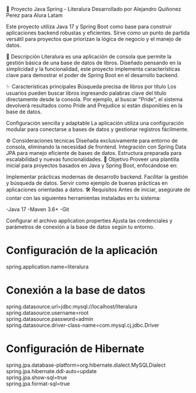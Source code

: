 📘 Proyecto Java Spring - Literalura
Desarrollado por Alejandro Quiñonez Perez para Alura Latam

Este proyecto utiliza Java 17 y Spring Boot como base para construir aplicaciones backend robustas y eficientes. Sirve como un punto de partida versátil para proyectos que priorizan la lógica de negocio y el manejo de datos.

📖 Descripción
Literalura es una aplicación de consola que permite la gestión básica de una base de datos de libros. Diseñado pensando en la simplicidad y la funcionalidad, este proyecto implementa características clave para demostrar el poder de Spring Boot en el desarrollo backend.

✨ Características principales
Búsqueda precisa de libros por título
Los usuarios pueden buscar libros ingresando palabras clave del título directamente desde la consola. Por ejemplo, al buscar "Pride", el sistema devolverá resultados como Pride and Prejudice si están disponibles en la base de datos.

Configuración sencilla y adaptable
La aplicación utiliza una configuración modular para conectarse a bases de datos y gestionar registros fácilmente.

⚙️ Consideraciones técnicas
Diseñada exclusivamente para entorno de consola, eliminando la necesidad de frontend.
Integración con Spring Data JPA para manejo eficiente de bases de datos.
Estructura preparada para escalabilidad y nuevas funcionalidades.
🎯 Objetivo
Proveer una plantilla inicial para proyectos basados en Java y Spring Boot, enfocándose en:

Implementar prácticas modernas de desarrollo backend.
Facilitar la gestión y búsqueda de datos.
Servir como ejemplo de buenas prácticas en aplicaciones orientadas a datos.
🛠️ Requisitos
Antes de iniciar, asegúrate de contar con las siguientes herramientas instaladas en tu sistema:

-Java 17
-Maven 3.6+
-Git

Configurar el archivo application.properties
Ajusta las credenciales y parámetros de conexión a la base de datos según tu entorno.

	
# Configuración de la aplicación  
spring.application.name=literalura  

# Conexión a la base de datos  
spring.datasource.url=jdbc:mysql://localhost/literalura  
spring.datasource.username=root  
spring.datasource.password=admin  
spring.datasource.driver-class-name=com.mysql.cj.jdbc.Driver  

# Configuración de Hibernate  
spring.jpa.database-platform=org.hibernate.dialect.MySQLDialect  
spring.jpa.hibernate.ddl-auto=update  
spring.jpa.show-sql=true  
spring.jpa.format-sql=true  